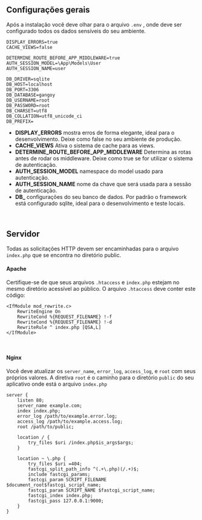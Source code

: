 ## Configurações gerais

Após a instalação você deve olhar para o arquivo `.env` , onde deve ser configurado todos os dados sensíveis 
do seu ambiente.

```
DISPLAY_ERRORS=true
CACHE_VIEWS=false

DETERMINE_ROUTE_BEFORE_APP_MIDDLEWARE=true
AUTH_SESSION_MODEL=\App\Models\User
AUTH_SESSION_NAME=user

DB_DRIVER=sqlite
DB_HOST=localhost
DB_PORT=3306
DB_DATABASE=gangoy
DB_USERNAME=root
DB_PASSWORD=root
DB_CHARSET=utf8
DB_COLLATION=utf8_unicode_ci
DB_PREFIX=
```
    
- **DISPLAY_ERRORS**  mostra erros de forma elegante, ideal para o desenvolvimento. Deixe como false no seu ambiente de produção.
- **CACHE_VIEWS**  Ativa o sistema de cache para as views.
- **DETERMINE_ROUTE_BEFORE_APP_MIDDLEWARE**  Determina as rotas antes de rodar os middleware. Deixe como true se 
for utilizar o sistema de autenticação.
- **AUTH_SESSION_MODEL**  namespace do model usado para autenticação.
- **AUTH_SESSION_NAME**  nome da chave que será usada para a sessão de autenticação.
- **DB_**  configurações do seu banco de dados. Por padrão o framework está configurado sqlite, ideal para o 
desenvolvimento e teste locais. 

<br>

## Servidor
Todas as solicitações HTTP devem ser encaminhadas para o arquivo `index.php` que se encontra no diretório public. 

#### Apache
Certifique-se de que seus arquivos `.htaccess` e `index.php` estejam no mesmo diretório acessível ao público. 
O arquivo `.htaccess` deve conter este código:

```
<IfModule mod_rewrite.c>
    RewriteEngine On
    RewriteCond %{REQUEST_FILENAME} !-f
    RewriteCond %{REQUEST_FILENAME} !-d
    RewriteRule ^ index.php [QSA,L]
</IfModule>
```
 
<br>
   
#### Nginx
Você deve atualizar os `server_name`, `error_log`, `access_log`, e `root` com seus próprios valores. A diretiva `root` 
é o caminho para o diretório `public` do seu aplicativo onde está o arquivo `index.php`

```
server {
    listen 80;
    server_name example.com;
    index index.php;
    error_log /path/to/example.error.log;
    access_log /path/to/example.access.log;
    root /path/to/public;

    location / {
        try_files $uri /index.php$is_args$args;
    }

    location ~ \.php {
        try_files $uri =404;
        fastcgi_split_path_info ^(.+\.php)(/.+)$;
        include fastcgi_params;
        fastcgi_param SCRIPT_FILENAME $document_root$fastcgi_script_name;
        fastcgi_param SCRIPT_NAME $fastcgi_script_name;
        fastcgi_index index.php;
        fastcgi_pass 127.0.0.1:9000;
    }
}
```   
